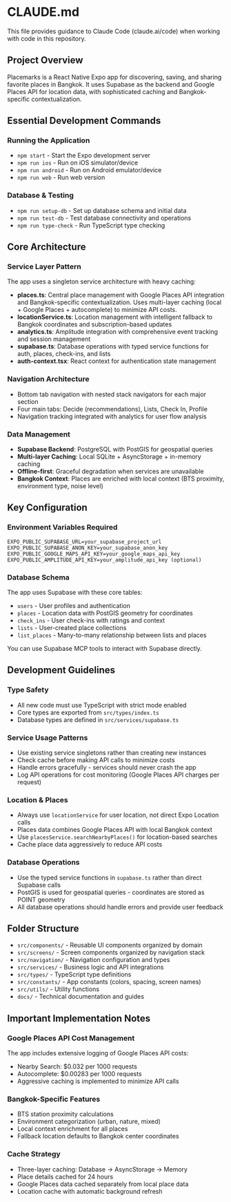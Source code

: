# CLAUDE.md

This file provides guidance to Claude Code (claude.ai/code) when working with code in this repository.

## Project Overview

Placemarks is a React Native Expo app for discovering, saving, and sharing favorite places in Bangkok. It uses Supabase as the backend and Google Places API for location data, with sophisticated caching and Bangkok-specific contextualization.

## Essential Development Commands

### Running the Application
- `npm start` - Start the Expo development server
- `npm run ios` - Run on iOS simulator/device
- `npm run android` - Run on Android emulator/device
- `npm run web` - Run web version

### Database & Testing
- `npm run setup-db` - Set up database schema and initial data
- `npm run test-db` - Test database connectivity and operations
- `npm run type-check` - Run TypeScript type checking

## Core Architecture

### Service Layer Pattern
The app uses a singleton service architecture with heavy caching:

- **places.ts**: Central place management with Google Places API integration and Bangkok-specific contextualization. Uses multi-layer caching (local + Google Places + autocomplete) to minimize API costs.
- **locationService.ts**: Location management with intelligent fallback to Bangkok coordinates and subscription-based updates
- **analytics.ts**: Amplitude integration with comprehensive event tracking and session management
- **supabase.ts**: Database operations with typed service functions for auth, places, check-ins, and lists
- **auth-context.tsx**: React context for authentication state management

### Navigation Architecture
- Bottom tab navigation with nested stack navigators for each major section
- Four main tabs: Decide (recommendations), Lists, Check In, Profile
- Navigation tracking integrated with analytics for user flow analysis

### Data Management
- **Supabase Backend**: PostgreSQL with PostGIS for geospatial queries
- **Multi-layer Caching**: Local SQLite + AsyncStorage + in-memory caching
- **Offline-first**: Graceful degradation when services are unavailable
- **Bangkok Context**: Places are enriched with local context (BTS proximity, environment type, noise level)

## Key Configuration

### Environment Variables Required
```
EXPO_PUBLIC_SUPABASE_URL=your_supabase_project_url
EXPO_PUBLIC_SUPABASE_ANON_KEY=your_supabase_anon_key
EXPO_PUBLIC_GOOGLE_MAPS_API_KEY=your_google_maps_api_key
EXPO_PUBLIC_AMPLITUDE_API_KEY=your_amplitude_api_key (optional)
```

### Database Schema
The app uses Supabase with these core tables:
- `users` - User profiles and authentication
- `places` - Location data with PostGIS geometry for coordinates
- `check_ins` - User check-ins with ratings and context
- `lists` - User-created place collections
- `list_places` - Many-to-many relationship between lists and places

You can use Supabase MCP tools to interact with Supabase directly.

## Development Guidelines

### Type Safety
- All new code must use TypeScript with strict mode enabled
- Core types are exported from `src/types/index.ts`
- Database types are defined in `src/services/supabase.ts`

### Service Usage Patterns
- Use existing service singletons rather than creating new instances
- Check cache before making API calls to minimize costs
- Handle errors gracefully - services should never crash the app
- Log API operations for cost monitoring (Google Places API charges per request)

### Location & Places
- Always use `locationService` for user location, not direct Expo Location calls
- Places data combines Google Places API with local Bangkok context
- Use `placesService.searchNearbyPlaces()` for location-based searches
- Cache place data aggressively to reduce API costs

### Database Operations
- Use the typed service functions in `supabase.ts` rather than direct Supabase calls
- PostGIS is used for geospatial queries - coordinates are stored as POINT geometry
- All database operations should handle errors and provide user feedback

## Folder Structure

- `src/components/` - Reusable UI components organized by domain
- `src/screens/` - Screen components organized by navigation stack
- `src/navigation/` - Navigation configuration and types
- `src/services/` - Business logic and API integrations
- `src/types/` - TypeScript type definitions
- `src/constants/` - App constants (colors, spacing, screen names)
- `src/utils/` - Utility functions
- `docs/` - Technical documentation and guides

## Important Implementation Notes

### Google Places API Cost Management
The app includes extensive logging of Google Places API costs:
- Nearby Search: $0.032 per 1000 requests
- Autocomplete: $0.00283 per 1000 requests
- Aggressive caching is implemented to minimize API calls

### Bangkok-Specific Features
- BTS station proximity calculations
- Environment categorization (urban, nature, mixed)
- Local context enrichment for all places
- Fallback location defaults to Bangkok center coordinates

### Cache Strategy
- Three-layer caching: Database → AsyncStorage → Memory
- Place details cached for 24 hours
- Google Places data cached separately from local place data
- Location cache with automatic background refresh